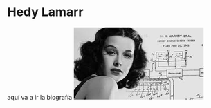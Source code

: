# Hedy Lamarr

aquí va a ir la biografía
![alt text](https://github.com/angelesrey/superheroinas/blob/main/hedyL.jpg "Hedy con su código de fondo")